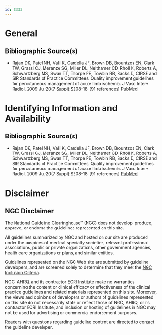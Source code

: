 ```yaml
---
id: 8333
---
```


# General

## Bibliographic Source(s)

- Rajan DK, Patel NH, Valji K, Cardella JF, Brown DB, Brountzos EN, Clark TW, Grassi CJ, Meranze SG, Miller DL, Neithamer CD, Rholl K, Roberts A, Schwartzberg MS, Swan TT, Thorpe PE, Towbin RB, Sacks D, CIRSE and SIR Standards of Practice Committees. Quality improvement guidelines for percutaneous management of acute limb ischemia. J Vasc Interv Radiol. 2009 Jul;20(7 Suppl):S208-18. [91 references] [ PubMed ](http://www.ncbi.nlm.nih.gov/entrez/query.fcgi?cmd=Retrieve&db=pubmed&dopt=Abstract&list_uids=19560001)

# Identifying Information and Availability

## Bibliographic Source(s)

- Rajan DK, Patel NH, Valji K, Cardella JF, Brown DB, Brountzos EN, Clark TW, Grassi CJ, Meranze SG, Miller DL, Neithamer CD, Rholl K, Roberts A, Schwartzberg MS, Swan TT, Thorpe PE, Towbin RB, Sacks D, CIRSE and SIR Standards of Practice Committees. Quality improvement guidelines for percutaneous management of acute limb ischemia. J Vasc Interv Radiol. 2009 Jul;20(7 Suppl):S208-18. [91 references] [ PubMed ](http://www.ncbi.nlm.nih.gov/entrez/query.fcgi?cmd=Retrieve&db=pubmed&dopt=Abstract&list_uids=19560001)

# Disclaimer

## NGC Disclaimer

The National Guideline Clearinghouse™ (NGC) does not develop, produce, approve, or endorse the guidelines represented on this site.

All guidelines summarized by NGC and hosted on our site are produced under the auspices of medical specialty societies, relevant professional associations, public or private organizations, other government agencies, health care organizations or plans, and similar entities.

Guidelines represented on the NGC Web site are submitted by guideline developers, and are screened solely to determine that they meet the [NGC Inclusion Criteria](/help-and-about/summaries/inclusion-criteria).

NGC, AHRQ, and its contractor ECRI Institute make no warranties concerning the content or clinical efficacy or effectiveness of the clinical practice guidelines and related materials represented on this site. Moreover, the views and opinions of developers or authors of guidelines represented on this site do not necessarily state or reflect those of NGC, AHRQ, or its contractor ECRI Institute, and inclusion or hosting of guidelines in NGC may not be used for advertising or commercial endorsement purposes.

Readers with questions regarding guideline content are directed to contact the guideline developer.

